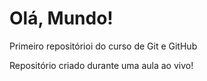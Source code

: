 # Olá, Mundo!
Primeiro repositórioi do curso de Git e GitHub

Repositório criado durante uma aula ao vivo!